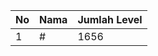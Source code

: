 | No | Nama            | Jumlah Level |
|----|-----------------|--------------|
| 1  | #    |    1656        |
